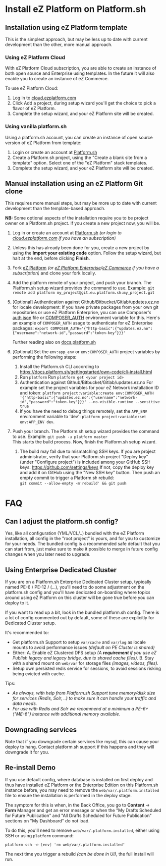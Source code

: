 # Install eZ Platform on Platform.sh

## Installation using eZ Platform template
This is the simplest approach, but may be less up to date with current development than the other, more manual approach.

### Using eZ Platform Cloud
With eZ Platform Cloud subscription, you are able to create an instance of both open source and Enterprise using templates. In the future it will also enable you to create an instance of eZ Commerce.

To use eZ Platform Cloud:
1. Log in to [cloud.ezplatform.com](https://cloud.ezplatform.com/)
2. Click Add a project, during setup wizard you'll get the choice to pick a flavor of eZ Platform.
3. Complete the setup wizard, and your eZ Platform site will be created.

### Using vanilla platform.sh
Using a platform.sh account, you can create an instance of open source version of eZ Platform from template:
1. Login or create an account at [Platform.sh](https://platform.sh)
2. Create a Platform.sh project, using the "Create a blank site from a template" option. Select one of the "eZ Platform" stack templates.
3. Complete the setup wizard, and your eZ Platform site will be created.

## Manual installation using an eZ Platform Git clone
This requires more manual steps, but may be more up to date with current development than the template-based approach.

**NB:** Some optional aspects of the installation require you to be project owner on a Platform.sh project. If you create a new project now, you will be.

1. Log in or create an account at [Platform.sh](https://platform.sh) _(or login to [cloud.ezplatform.com](https://cloud.ezplatform.com/) if you have an subscription)_
2. Unless this has already been done for you, create a new project by using the **Import your existing code** option. Follow the setup wizard, but halt at the end, before clicking **Finish**.
3. Fork [eZ Platform](https://github.com/ezsystems/ezplatform/) _(or [eZ Platform Enterprise](https://github.com/ezsystems/ezplatform-ee/)/[eZ Commerce](https://github.com/ezsystems/ezcommerce/) if you have a subscription)_ and clone your fork locally.
4. Add the platform remote of your project, and push your branch. The Platform.sh setup wizard provides the command to use. Example:
   `git remote add platform my_project@git.eu.platform.sh:my_project.git`
5. [Optional] Authentication against Github/Bitbucket/Gitlab/updates.ez.no for locale development:
   If you have private packages from your own git repositories or use eZ Platform Enterprise, you can use Composer's
   [auth.json](https://getcomposer.org/doc/articles/http-basic-authentication.md) file or [COMPOSER_AUTH](https://getcomposer.org/doc/03-cli.md#composer-auth) environment variable for this.
   Here's an example of `COMPOSER_AUTH` usage to authenticate for eZ Enterprise packages:
   `export COMPOSER_AUTH='{"http-basic":{"updates.ez.no":{"username":"network-id","password":"token-key"}}}'`

   Further reading also on [docs.platform.sh](https://docs.platform.sh/tutorials/composer-auth.html#set-the-envcomposerauth-project-variable)
6. [Optional] Set the `env:app_env` or `env:COMPOSER_AUTH` project variables by performing the following steps:
   1. Install the Platform.sh CLI according to https://docs.platform.sh/gettingstarted/own-code/cli-install.html
   2. Run `platform`
      Run `platform get <your project id>`
   3. Authentication against Github/Bitbucket/Gitlab/updates.ez.no
       For example set the project variables for your eZ Network installation ID and token:
      `platform project:variable:create env:COMPOSER_AUTH '{"http-basic":{"updates.ez.no":{"username":"network-id","password":"token-key"}}}' --no-visible-runtime --sensitive true`
   4. If you have the need to debug things remotely, set the `APP_ENV` environment variable to 'dev':
      `platform project:variable:set env:APP_ENV dev`.
7. Push your branch. The Platform.sh setup wizard provides the command to use. Example:
   `git push -u platform master`  
   This starts the build process. Now, finish the Platform.sh setup wizard.
   1. The build may fail due to mismatching SSH keys. If you are project administrator, verify that your Platform.sh project "Deploy key" (under "Configure project") is included among your GitHub SSH keys: https://github.com/settings/keys If not, copy the deploy key and add it on GitHub using the "New SSH key" button. Then push an empty commit to trigger a Platform.sh rebuild:  
      `git commit --allow-empty -m'rebuild' && git push`

# FAQ

## Can I adjust the platform.sh config?

Yes, like all configuration (YML/VCL/..) bundled with the eZ Platform installation, all config in the "root project" is yours, and for you to customize for your needs.
The bundled config is a recommended safe default that you can start from, just make sure to make it possible to merge in future config changes when you later need to upgrade.

## Using Enterprise Dedicated Cluster

If you are on a Platform.sh Enterprise Dedicated Cluster setup, typically named PE-6 / PE-12 / (...), you'll need to do some adjustment on the platform.sh config and you'll
have dedicated on-boarding where topics around using eZ Platform on this cluster will be gone true before you can deploy to it.

If you want to read up a bit, look in the bundled platform.sh config. There is a lot of config commented out by default, some of these are explicitly for Dedicated Cluster setup.

It's recommended to:
- Get platform.sh Support to setup `var/cache` and `var/log` as locale mounts to avoid performance issues _(default on PE Cluster is shared)_
- Either:
   A. Enable eZ Clustered DFS setup _(A **requirement** if you use eZ Publish legacy and legacy bridge, due to shared cache files)_.
   B. Stay with a shared mount on `web/var` for storage files _(images, videos, files)_.
- Setup own persisted redis service for sessions, to avoid sessions risking being evicted with cache.

Tips:
- _As always, with help from Platform.sh Support tune memory/disk size for services (Redis, Solr, ..) to make sure it can handle your traffic and data needs._
- _For use with Redis and Solr we recommend at a minimum a PE-6+ ("ME-6") instance with additional memory available._

## Downgrading services

Note that if you downgrade certain services like mysql, this can cause your deploy to hang. Contact platform.sh support if this happens and they will downgrade it for you.

## Re-install Demo

If you use default config, where database is installed on first deploy and thus have installed eZ Platform or the Enterprise Edition on this Platform.sh instance before, you may need to remove the `web/var/.platform.installed` file to ensure the installation is performed in the deploy stage.

The symptom for this is when, in the Back Office, you go to **Content** -> **Form** Manager and get an error message or when the "My Drafts Scheduled for Future Publication" and "All Drafts Scheduled for Future Publication" sections on "My Dashboard" do not load.

To do this, you'll need to remove `web/var/.platform.installed`, either using SSH or using `platform` command:
```
platform ssh -e [env] 'rm web/var/.platform.installed'
```

The next time you trigger a rebuild _(can be done in UI)_, the full install will run.
